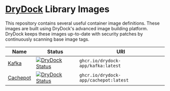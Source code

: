 # [DryDock](https://drydock.app?utm_source=github&utm_medium=repository&utm_campaign=library&utm_content=top_readme) Library Images

This repository contains several useful container image definitions.
These images are built using DryDock's advanced image building platform.
DryDock keeps these images up-to-date with security patches by continuously
scanning base image tags.

| Name | Status | URI |
| ---- | ------ | --- |
| [Kafka](./kafka) | [![DryDock Status](https://dashboard.drydock.app/api/v1/public/drydock-app/kafka/badge.png?bar=baz)](https://dashboard.drydock.app/drydock-app/kafka/public) | `ghcr.io/drydock-app/kafka:latest` | 
| [Cachepot](./Cachepot) | [![DryDock Status](https://dashboard.drydock.app/api/v1/public/drydock-app/cachepot/badge.png?bar=baz)](https://dashboard.drydock.app/drydock-app/cachepot/public) | `ghcr.io/drydock-app/cachepot:latest` | 
